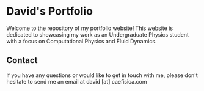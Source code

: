 # David's Portfolio

Welcome to the repository of my portfolio website! This website is dedicated to showcasing
my work as an Undergraduate Physics student with a focus on Computational Physics and
Fluid Dynamics.

## Contact

If you have any questions or would like to get in touch with me, please don't hesitate to
send me an email at david [at] caefisica.com
